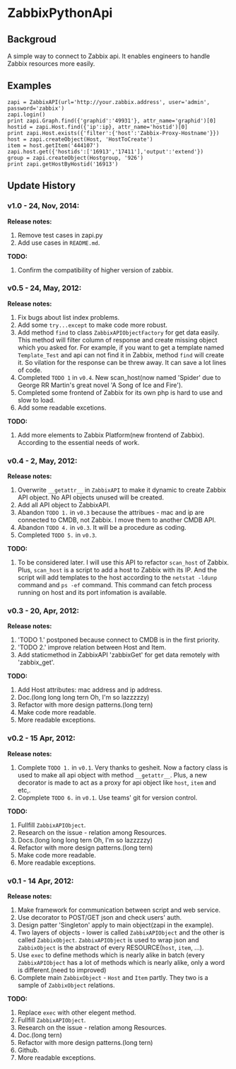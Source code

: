 ZabbixPythonApi
=================

Backgroud
-----------------

A simple way to connect to Zabbix api. It enables engineers to handle Zabbix resources more easily.

Examples
-----------------

```
zapi = ZabbixAPI(url='http://your.zabbix.address', user='admin', password='zabbix')
zapi.login()
print zapi.Graph.find({'graphid':'49931'}, attr_name='graphid')[0]
hostid = zapi.Host.find({'ip':ip}, attr_name='hostid')[0]
print zapi.Host.exists({'filter':{'host':'Zabbix-Proxy-Hostname'}})
host = zapi.createObject(Host, 'HostToCreate')
item = host.getItem('444107')
zapi.host.get({'hostids':['16913','17411'],'output':'extend'})
group = zapi.createObject(Hostgroup, '926')
print zapi.getHostByHostid('16913')
```

Update History
-------------------

### v1.0 - 24, Nov, 2014:

**Release notes:**

1. Remove test cases in zapi.py
2. Add use cases in `README.md`.

**TODO:**

1. Confirm the compatibility of higher version of zabbix.

### v0.5 - 24, May, 2012:

**Release notes:**

1. Fix bugs about list index problems.
2. Add some `try...except` to make code more robust.
3. Add method `find` to class `ZabbixAPIObjectFactory` for get data easily. This method will filter column of response and create missing object which you asked for. For example, if you want to get a template named `Template_Test` and api can not find it in Zabbix, method `find` will create it. So vilation for the response can be threw away. It can save a lot lines of code.
4. Completed `TODO 1` in `v0.4`. New scan_host(now named 'Spider' due to George RR Martin's great novel 'A Song of Ice and Fire').
5. Completed some frontend of Zabbix for its own php is hard to use and slow to load.
6. Add some readable excetions.

**TODO:**

1. Add more elements to Zabbix Platform(new frontend of Zabbix). According to the essential needs of work.

### v0.4 - 2, May, 2012:

**Release notes:**

1. Overwrite `__getattr__` in `ZabbixAPI` to make it dynamic to create Zabbix API object. No API objects unused will be created.
2. Add all API object to ZabbixAPI.
3. Abandon `TODO 1.` in `v0.3` because the attribues - mac and ip are connected to CMDB, not Zabbix. I move them to another CMDB API.
4. Abandon `TODO 4.` in `v0.3`. It will be a procedure as coding.
5. Completed `TODO 5.` in `v0.3`.

**TODO:**

1. To be considered later. I will use this API to refactor `scan_host` of Zabbix. Plus, `scan_host` is a script to add a host to Zabbix with its IP. And the script will add templates to the host according to the `netstat -ldunp` command and `ps -ef` command. This command can fetch process running on host and its port infomation is available.

### v0.3 - 20, Apr, 2012:

**Release notes:**

1. 'TODO 1.' postponed because connect to CMDB is in the first priority.
2. 'TODO 2.' improve relation between Host and Item.
3. Add staticmethod in ZabbixAPI 'zabbixGet' for get data remotely with 'zabbix_get'.

**TODO:**

1. Add Host attributes: mac address and ip address.
2. Doc.(long long long tern Oh, I'm so lazzzzzy)
3. Refactor with more design patterns.(long tern)
4. Make code more readable.
5. More readable exceptions.

### v0.2 - 15 Apr, 2012:

**Release notes:**

1. Complete `TODO 1.` in `v0.1`. Very thanks to gesheit. Now a factory class is used to make all api object with method `__getattr__`. Plus, a new decorator is made to act as a proxy for api object like `host`, `item` and etc,.
2. Copmplete `TODO 6.` in `v0.1`. Use teams' git for version control.

**TODO:**
1. Fullfill `ZabbixAPIObject`.
2. Research on the issue - relation among Resources.
3. Docs.(long long long tern Oh, I'm so lazzzzzy)
4. Refactor with more design patterns.(long tern)
5. Make code more readable.
6. More readable exceptions.
 
### v0.1 - 14 Apr, 2012:

**Release notes:**

1. Make framework for communication between script and web service.
2. Use decorator to POST/GET json and check users' auth.
3. Design patter 'Singleton' apply to main object(zapi in the example).
4. Two layers of objects - lower is called `ZabbixAPIObject` and the other is called `ZabbixObject`. `ZabbixAPIObject` is used to wrap json and `ZabbixObject` is the abstract of every RESOURCE(`host`, `item`, ...).
5. Use `exec` to define methods which is nearly alike in batch (every `ZabbixAPIObject` has a lot of methods which is nearly alike, only a word is different.(need to improved) 
6. Complete main `ZabbixObject` - `Host` and `Item` partly. They two is a sample of `ZabbixObject` relations. 

**TODO:**
1. Replace `exec` with other elegent method.
2. Fullfill `ZabbixAPIObject`.
3. Research on the issue - relation among Resources.
4. Doc.(long tern)
5. Refactor with more design patterns.(long tern)
6. Github.
7. More readable exceptions.
